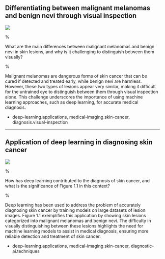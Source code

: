 ## Differentiating between malignant melanomas and benign nevi through visual inspection

![](https://cdn.mathpix.com/cropped/2024_05_18_b4242664bcc6213fcfe3g-1.jpg?height=391&width=770&top_left_y=1717&top_left_x=873)

%

What are the main differences between malignant melanomas and benign nevi in skin lesions, and why is it challenging to distinguish between them visually?

%

Malignant melanomas are dangerous forms of skin cancer that can be cured if detected and treated early, while benign nevi are harmless. However, these two types of lesions appear very similar, making it difficult for the untrained eye to distinguish between them through visual inspection alone. This challenge underscores the importance of using machine learning approaches, such as deep learning, for accurate medical diagnosis.

- deep-learning.applications, medical-imaging.skin-cancer, diagnosis.visual-inspection

--------------

## Application of deep learning in diagnosing skin cancer

![](https://cdn.mathpix.com/cropped/2024_05_18_b4242664bcc6213fcfe3g-1.jpg?height=391&width=770&top_left_y=1717&top_left_x=873)

%

How has deep learning contributed to the diagnosis of skin cancer, and what is the significance of Figure 1.1 in this context?

%

Deep learning has been used to address the problem of accurately diagnosing skin cancer by training models on large datasets of lesion images. Figure 1.1 exemplifies this application by showing skin lesions categorized into malignant melanomas and benign nevi. The difficulty in visually distinguishing between these lesions highlights the need for machine learning models to assist in medical diagnosis, ensuring more reliable detection and treatment of skin cancer.

- deep-learning.applications, medical-imaging.skin-cancer, diagnostic-ai.techniques